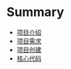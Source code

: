 # Summary

* [项目介绍](README.md)
* [项目需求](chapter/项目需求.md)
* [项目创建](chapter/项目创建.md)
* [核心代码](chapter/核心代码.md)

